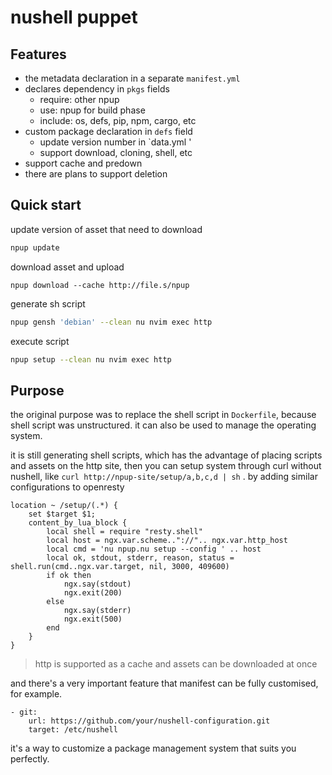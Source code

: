# nushell puppet

## Features
- the metadata declaration in a separate `manifest.yml`
- declares dependency in `pkgs` fields
    - require: other npup
    - use: npup for build phase
    - include: os, defs, pip, npm, cargo, etc
- custom package declaration in `defs` field
    - update version number in `data.yml '
    - support download, cloning, shell, etc
- support cache and predown
- there are plans to support deletion

## Quick start

update version of asset that need to download
```sh
npup update
```

download asset and upload
```
npup download --cache http://file.s/npup
```

generate sh script
```sh
npup gensh 'debian' --clean nu nvim exec http
```

execute script
```sh
npup setup --clean nu nvim exec http
```

## Purpose

the original purpose was to replace the shell script in `Dockerfile`, because shell script was unstructured. it can also be used to manage the operating system.

it is still generating shell scripts, which has the advantage of placing scripts and assets on the http site, then you can setup system through curl without nushell, like `curl http://npup-site/setup/a,b,c,d | sh` . by adding similar configurations to openresty
```
location ~ /setup/(.*) {
    set $target $1;
    content_by_lua_block {
        local shell = require "resty.shell"
        local host = ngx.var.scheme.."://".. ngx.var.http_host
        local cmd = 'nu npup.nu setup --config ' .. host
        local ok, stdout, stderr, reason, status = shell.run(cmd..ngx.var.target, nil, 3000, 409600)
        if ok then
            ngx.say(stdout)
            ngx.exit(200)
        else
            ngx.say(stderr)
            ngx.exit(500)
        end
    }
}
```
> http is supported as a cache and assets can be downloaded at once

and there's a very important feature that manifest can be fully customised, for example.
````
- git:
    url: https://github.com/your/nushell-configuration.git
    target: /etc/nushell
````
it's a way to customize a package management system that suits you perfectly.
